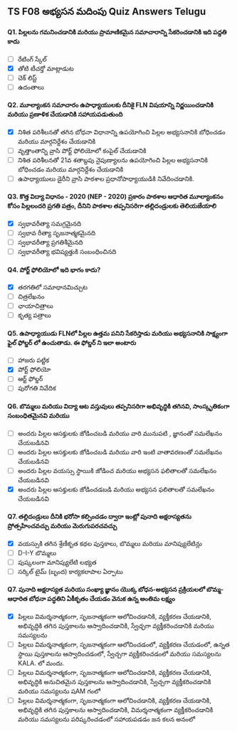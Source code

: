 ## TS F08 అభ్యసన మదింపు Quiz Answers Telugu

#### Q1. పిల్లలను గమనించడానికి మరియు ప్రామాణికమైన సమాచారాన్ని సేకరించడానికి ఇది పద్దతి కాదు

- [ ] రేటింగ్ స్కేల్
- [x] తోటి టీచర్తో మాట్లాడుట
- [ ] చెక్ లిస్ట్
- [ ] ఉదంతాలు

#### Q2. మూల్యాంకన సమాచారం ఉపాధ్యాయులకు దీనికై FLN విషయాన్ని నిర్ణయించడానికి మరియు ప్రణాళిక చేయడానికి సహాయపడుతుంది

- [x] నిశిత పరిశీలనతో తగిన బోధనా విధానాన్ని ఉపయోగించి పిల్లల అభ్యసనానికి బోధించడం మరియు మార్గనిర్దేశం చేయడానికి
- [ ] వృత్తాంతాన్ని వ్రాసి పోర్ట్ ఫోలియోలో కంపైల్ చేయడానికి
- [ ] నిశిత పరిశీలనతో 21వ శతాబ్దపు నైపుణ్యాలను ఉపయోగించి పిల్లల అభ్యసనానికి బోధించడం మరియు మార్గనిర్దేశం చేయడానికి
- [ ] ఉపాధ్యాయులు డైరీని వ్రాసి పాఠశాల ప్రధానోపాధ్యాయుడికి నివేదించడానికి.

#### Q3. కొత్త విద్యా విధానం - 2020 (NEP - 2020) ప్రకారం పాఠశాల ఆధారిత మూల్యాంకనం కోసం పిల్లలందరి ప్రగతి పత్రం, దీనిని పాఠశాల తప్పనిసరిగా తల్లిదండ్రులకు తెలియజేయాలి

- [x] స్వభావరీత్యా సమగ్రమైనది
- [ ] స్వభావ రీత్యా సృజనాత్మకమైనది
- [ ] స్వభావరీత్యా ప్రగతిశీమైనది
- [ ] స్వభావరీత్యా భవిష్యత్తుకి సంబంధించినది

#### Q4. పోర్ట్ ఫోలియోలో ఇది భాగం కాదు?

- [x] తరగతిలో సమాధానమిచ్చుట
- [ ] చిత్రలేఖనం
- [ ] ఛాయాచిత్రాలు
- [ ] కృత్య పత్రాలు

#### Q5. ఉపాధ్యాయుడు FLNలో పిల్లల ఉత్తమ పనిని సేకరిస్తాడు మరియు అభ్యసనానికి సాక్ష్యంగా ఫైల్ ఫోల్డర్ లో ఉంచుతాడు. ఈ ఫోల్డర్ ని ఇలా అంటారు

- [ ] హాజరు పట్టిక
- [x] పోర్ట్ ఫోలియో
- [ ] ఆర్ట్ ఫోల్డర్
- [ ] పురోగతి నివేదిక

#### Q6. బొమ్మలు మరియు విద్యా ఆట వస్తువులు తప్పనిసరిగా అభివృద్ధికి తగినవి, సాంస్కృతికంగా సంబంధితమైనవి మరియు
- [ ] అందరు పిల్లల ఆసక్తులకు జోడించబడి మరియు వారి మునుపటి , జ్ఞానంతో సమలేఖనం చేయబడినవి
- [ ] అందరు పిల్లల ఆసక్తులకు జోడించబడి మరియు వారి ఇంటి వాతావరణంతో సమలేఖనం చేయబడినవి
- [ ] అందరు పిల్లల వయస్సు స్థాయికి జోడించ మరియు అభ్యసన ఫలితాలతో సమలేఖనం చేయబడినవి
- [x] అందరు పిల్లల ఆసక్తులకు జోడించడబడి మరియు అభ్యసన ఫలితాలతో సమలేఖనం చేయబడినవి

#### Q7. తల్లిదండ్రులు దీనికి భరోసా కల్పించడం ద్వారా ఇంట్లో పునాది అక్షరాస్యతను ప్రోత్సహించవచ్చు మరియు మెరుగుపరచవచ్చు

- [x] వయస్సుకి తగిన శ్రేణీకృత కథల పుస్తకాలు, బొమ్మలు మరియు మానిప్యులేటిన్లు
- [ ] D-I-Y బొమ్మలు
- [ ] పుష్కలంగా మానిప్యులేటి లభ్యత
- [ ] సర్కిల్ టైమ్ (బృంద) కార్యకలాపాల ఏర్పాటు

#### Q7. పునాది అక్షరాస్యత మరియు సంఖ్యా జ్ఞానం యొక్క బోధన-అభ్యసన ప్రక్రియలలో బొమ్మ-ఆధారిత బోధనా పద్ధతిని ఏకీకృతం చేయడం వెనుక ఉన్న అంతిమ లక్ష్యం

- [x] పిల్లలు విమర్శనాత్మకంగా, సృజనాత్మకంగా ఆలోచించడానికి, వ్యక్తీకరణ చేయడానికి, అభివృద్ధికి తగిన పుస్తకాలను ఆస్వాదించడానికి, స్వేచ్ఛగా వ్యక్తీకరించడానికి మరియు సమస్యలను 
- [ ] పిల్లలు విమర్శనాత్మకంగా, సృజనాత్మకంగా ఆలోచించడంలో, వ్యక్తీకరణ చేయడంలో, ఉన్నత స్థాయి పుస్తకాలను ఆస్వాదించడంలో, స్వేచ్చగా వ్యక్తీకరించడంలో మరియు సమస్యలను KALA. లో మందు. 
- [ ] పిల్లలు విమర్శనాత్మకంగా, సృజనాత్మకంగా ఆలోచించడానికి, వ్యక్తీకరణ చేయడానికి, అభివృద్ధికి అనుచితమైన పుస్తకాలను ఆస్వాదించడానికి, స్వేచ్చగా వ్యక్తీకరించడానికి మరియు సమస్యలను షAM గంలో
- [ ] పిల్లలు విమర్శనాత్మకంగా, సృజనాత్మకంగా ఆలోచించడానికి, వ్యక్తీకరణ చేయడానికి, అభివృద్ధికి తగిన పుస్తకాలను ఆస్వాదించడానికి, విమర్శనాత్మకంగా వ్యక్తీకరించడానికి మరియు సమస్యలను పరిష్కరించడంలో సహాయపడడం జన కలన అనంలో
